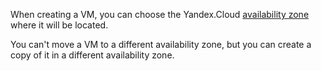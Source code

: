 When creating a VM, you can choose the Yandex.Cloud [availability zone](../../overview/concepts/geo-scope.md) where it will be located.

You can't move a VM to a different availability zone, but you can create a copy of it in a different availability zone.

